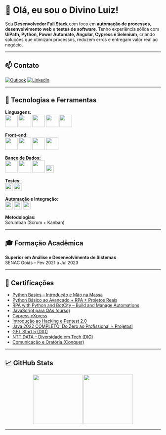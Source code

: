 # 👋 Olá, eu sou o Divino Luiz!

Sou **Desenvolvedor Full Stack** com foco em **automação de processos**, **desenvolvimento web** e **testes de software**. Tenho experiência sólida com **UiPath, Python, Power Automate, Angular, Cypress e Selenium**, criando soluções que otimizam processos, reduzem erros e entregam valor real ao negócio.

---

## 📫 Contato

[![Outlook](https://img.shields.io/badge/Email-Outlook-0078D4?style=for-the-badge&logo=microsoft-outlook&logoColor=white)](mailto:divinoluizdev@outlook.com)
[![LinkedIn](https://img.shields.io/badge/LinkedIn-0077B5?style=for-the-badge&logo=linkedin&logoColor=white)](https://www.linkedin.com/in/divino-luiz/)

---

## 🧠 Tecnologias e Ferramentas

**Linguagens:**  
<img src="https://cdn.jsdelivr.net/gh/devicons/devicon/icons/java/java-original.svg" height="40px"/>
<img src="https://cdn.jsdelivr.net/gh/devicons/devicon/icons/python/python-original.svg" height="40px"/>
<img src="https://cdn.jsdelivr.net/gh/devicons/devicon/icons/javascript/javascript-plain.svg" height="40px"/>
<img src="https://cdn.jsdelivr.net/gh/devicons/devicon/icons/typescript/typescript-original.svg" height="40px"/>
<img src="https://cdn.jsdelivr.net/gh/devicons/devicon/icons/nodejs/nodejs-original.svg" height="40px"/>

**Front-end:**  
<img src="https://cdn.jsdelivr.net/gh/devicons/devicon/icons/angularjs/angularjs-original.svg" height="40px"/>
<img src="https://cdn.jsdelivr.net/gh/devicons/devicon/icons/html5/html5-original.svg" height="40px"/>
<img src="https://cdn.jsdelivr.net/gh/devicons/devicon/icons/css3/css3-original.svg" height="40px"/>
<img src="https://cdn.jsdelivr.net/gh/devicons/devicon/icons/bootstrap/bootstrap-original.svg" height="40px"/>

**Banco de Dados:**  
<img src="https://cdn.jsdelivr.net/gh/devicons/devicon/icons/postgresql/postgresql-original.svg" height="40px"/>
<img src="https://cdn.jsdelivr.net/gh/devicons/devicon/icons/mysql/mysql-original.svg" height="40px"/>
<img src="https://cdn.jsdelivr.net/gh/devicons/devicon/icons/sqlite/sqlite-original.svg" height="40px"/>
<img src="https://img.shields.io/badge/H2-Database-blue?style=flat-square" height="25px"/>

**Testes:**  
<img src="https://img.shields.io/badge/Cypress-17202C?style=flat-square&logo=cypress&logoColor=white" height="25px"/>
<img src="https://img.shields.io/badge/Selenium-43B02A?style=flat-square&logo=selenium&logoColor=white" height="25px"/>

**Automação e Integração:**  
<img src="https://img.shields.io/badge/UiPath-0052CC?style=flat-square&logo=uipath&logoColor=white" height="25px"/>
<img src="https://img.shields.io/badge/Power%20Automate-0078D4?style=flat-square&logo=power-automate&logoColor=white" height="25px"/>
<img src="https://img.shields.io/badge/BotCity-black?style=flat-square" height="25px"/>

**Metodologias:**  
Scrumban (Scrum + Kanban)

---

## 🎓 Formação Acadêmica

**Superior em Análise e Desenvolvimento de Sistemas**  
SENAC Goiás – Fev 2021 a Jul 2023

---

## 📜 Certificações

- [Python Basics – Introdução e Mão na Massa](https://www.udemy.com/certificate/UC-ca51c6d6-77cf-4d72-8010-afb12b315e65/)
- [Python Básico ao Avançado + RPA + Projetos Reais](https://www.udemy.com/certificate/UC-94441979-20fa-4308-b71d-6a92bbf2200f/)
- [RPA with Python and BotCity – Build and Manage Automations](https://certificate.botcity.dev/verify/bb0f53465744)
- [JavaScript para QAs (curso)](https://www.udemy.com/course/javascript-para-qas/?couponCode=ST21MT61124)
- [Cypress eXpress](https://www.udemy.com/certificate/UC-68b43608-47b1-4295-898a-a5edf1cd6f6b/)
- [Introdução ao Hacking e Pentest 2.0](https://solyd.com.br/verificar/6E5pzdN6LT/)
- [Java 2022 COMPLETO: Do Zero ao Profissional + Projetos!](https://www.udemy.com/certificate/UC-3598e592-6e37-4e9e-b18d-becbb5c6ebdc/)
- [GFT Start 5 (DIO)](https://www.dio.me/certificate/8041542C/share)
- [NTT DATA – Diversidade em Tech (DIO)](https://www.dio.me/certificate/50057176/share)
- [Comunicação e Oratória (Conquer)](https://www.conquerplus.com.br/certificates/79605fc3-4a25-46c1-aec3-3c29ac2bc266?enrollment)


---

## 📈 GitHub Stats

<div align="center">
  <img height="160em" src="https://github-readme-stats.vercel.app/api?username=DivinoLuizdev&show_icons=true&theme=dark" />
  <img height="160em" src="https://github-readme-stats.vercel.app/api/top-langs/?username=DivinoLuizdev&layout=compact&langs_count=8&theme=dark" />
</div>

---
